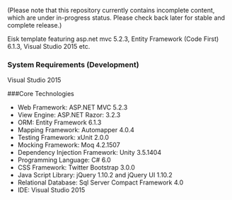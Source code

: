 (Please note that this repository currently contains incomplete content, which are under in-progress status. Please check back later for stable and complete release.)

Eisk template featuring asp.net mvc 5.2.3, Entity Framework (Code First) 6.1.3, Visual Studio 2015 etc.

### System Requirements (Development)
Visual Studio 2015

###Core Technologies

* Web Framework: ASP.NET MVC 5.2.3
* View Engine: ASP.NET Razor: 3.2.3
* ORM: Entity Framework 6.1.3
* Mapping Framework: Automapper 4.0.4
* Testing Framework: xUnit 2.0.0
* Mocking Framework: Moq 4.2.1507
* Dependency Injection Framework: Unity 3.5.1404 
* Programming Language: C# 6.0
* CSS Framework: Twitter Bootstrap 3.0.0
* Java Script Library: jQuery 1.10.2 and jQuery UI 1.10.2
* Relational Database: Sql Server Compact Framework 4.0
* IDE: Visual Studio 2015






